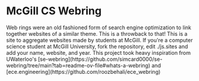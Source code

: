 <h1>McGill CS Webring</h1>
Web rings were an old fashioned form of search engine optimization to link together websites of a similar theme. This is a throwback to that! This is a site to aggregate websites made by students at McGill. If you're a computer science student at McGill University, fork the repository, edit ./js.sites and add your name, website, and year. This project took heavy inspiration from UWaterloo's [se-webring](https://github.com/simcard0000/se-webring/tree/main?tab=readme-ov-file#whats-a-webring) and [ece.engineering](https://github.com/roozbehali/ece_webring)
